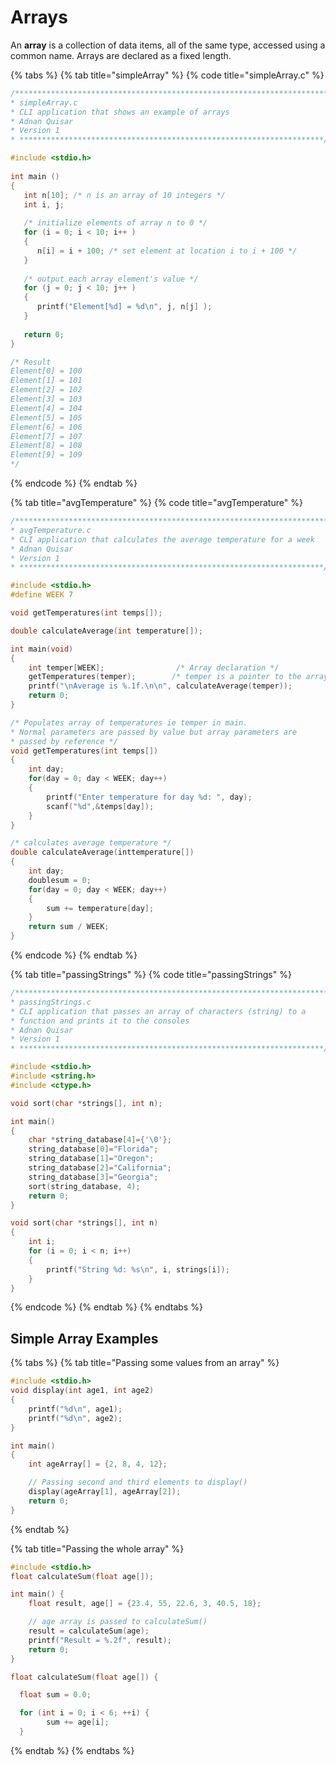 # Arrays

An **array** is a collection of data items, all of the same type, accessed using a common name. Arrays are declared as a fixed length.

{% tabs %}
{% tab title="simpleArray" %}
{% code title="simpleArray.c" %}
```c
/***********************************************************************
* simpleArray.c
* CLI application that shows an example of arrays
* Adnan Quisar
* Version 1
* ********************************************************************/

#include <stdio.h>
 
int main ()
{
   int n[10]; /* n is an array of 10 integers */
   int i, j;
 
   /* initialize elements of array n to 0 */         
   for (i = 0; i < 10; i++ )
   {
      n[i] = i + 100; /* set element at location i to i + 100 */
   }
   
   /* output each array element's value */
   for (j = 0; j < 10; j++ )
   {
      printf("Element[%d] = %d\n", j, n[j] );
   }
 
   return 0;
}

/* Result
Element[0] = 100
Element[1] = 101
Element[2] = 102
Element[3] = 103
Element[4] = 104
Element[5] = 105
Element[6] = 106
Element[7] = 107
Element[8] = 108
Element[9] = 109
*/
```
{% endcode %}
{% endtab %}

{% tab title="avgTemperature" %}
{% code title="avgTemperature" %}
```c
/***********************************************************************
* avgTemperature.c
* CLI application that calculates the average temperature for a week
* Adnan Quisar
* Version 1
* ********************************************************************/

#include <stdio.h>
#define WEEK 7

void getTemperatures(int temps[]);

double calculateAverage(int temperature[]);

int main(void)
{
    int temper[WEEK];                /* Array declaration */
    getTemperatures(temper);        /* temper is a pointer to the array */
    printf("\nAverage is %.1f.\n\n", calculateAverage(temper));
    return 0;
}

/* Populates array of temperatures ie temper in main.
* Normal parameters are passed by value but array parameters are
* passed by reference */
void getTemperatures(int temps[])
{
    int day;
    for(day = 0; day < WEEK; day++)
    {
        printf("Enter temperature for day %d: ", day);
        scanf("%d",&temps[day]);
    }
}

/* calculates average temperature */
double calculateAverage(inttemperature[])
{
    int day;
    doublesum = 0;
    for(day = 0; day < WEEK; day++)
    {
        sum += temperature[day];
    }
    return sum / WEEK;
}
```
{% endcode %}
{% endtab %}

{% tab title="passingStrings" %}
{% code title="passingStrings" %}
```c
/***********************************************************************
* passingStrings.c
* CLI application that passes an array of characters (string) to a 
* function and prints it to the consoles
* Adnan Quisar
* Version 1
* ********************************************************************/

#include <stdio.h>
#include <string.h>
#include <ctype.h>

void sort(char *strings[], int n);

int main()
{
    char *string_database[4]={'\0'};
    string_database[0]="Florida";
    string_database[1]="Oregon";
    string_database[2]="California";
    string_database[3]="Georgia";
    sort(string_database, 4);
    return 0;
}

void sort(char *strings[], int n)
{
    int i;
    for (i = 0; i < n; i++)
    {
        printf("String %d: %s\n", i, strings[i]);
    }
}
```
{% endcode %}
{% endtab %}
{% endtabs %}

## Simple Array Examples

{% tabs %}
{% tab title="Passing some values from an array" %}
```c
#include <stdio.h>
void display(int age1, int age2)
{
    printf("%d\n", age1);
    printf("%d\n", age2);
}

int main()
{
    int ageArray[] = {2, 8, 4, 12};

    // Passing second and third elements to display()
    display(ageArray[1], ageArray[2]); 
    return 0;
}
```
{% endtab %}

{% tab title="Passing the whole array" %}
```c
#include <stdio.h>
float calculateSum(float age[]);

int main() {
    float result, age[] = {23.4, 55, 22.6, 3, 40.5, 18};

    // age array is passed to calculateSum()
    result = calculateSum(age); 
    printf("Result = %.2f", result);
    return 0;
}

float calculateSum(float age[]) {

  float sum = 0.0;

  for (int i = 0; i < 6; ++i) {
		sum += age[i];
  }
```
{% endtab %}
{% endtabs %}


